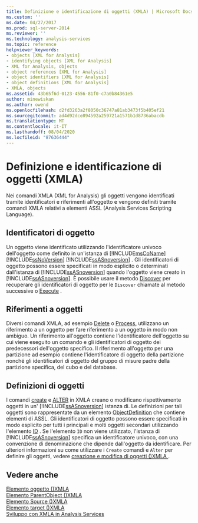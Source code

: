 ```yaml
---
title: Definizione e identificazione di oggetti (XMLA) | Microsoft Docs
ms.custom: ''
ms.date: 04/27/2017
ms.prod: sql-server-2014
ms.reviewer: ''
ms.technology: analysis-services
ms.topic: reference
helpviewer_keywords:
- objects [XML for Analysis]
- identifying objects [XML for Analysis]
- XML for Analysis, objects
- object references [XML for Analysis]
- object identifiers [XML for Analysis]
- object definitions [XML for Analysis]
- XMLA, objects
ms.assetid: 43b65f6d-0123-4556-81f0-c7a0b84361e5
author: minewiskan
ms.author: owend
ms.openlocfilehash: d2fd3263a2f8050c36747a81ab3473f5b405ef21
ms.sourcegitcommit: ad4d92dce894592a259721a1571b1d8736abacdb
ms.translationtype: MT
ms.contentlocale: it-IT
ms.lasthandoff: 08/04/2020
ms.locfileid: "87636444"
---
```

# <a name="defining-and-identifying-objects-xmla"></a>Definizione e identificazione di oggetti (XMLA)
  Nei comandi XMLA (XML for Analysis) gli oggetti vengono identificati tramite identificatori e riferimenti all'oggetto e vengono definiti tramite comandi XMLA relativi a elementi ASSL (Analysis Services Scripting Language).  
  
## <a name="object-identifiers"></a>Identificatori di oggetto  
 Un oggetto viene identificato utilizzando l'identificatore univoco dell'oggetto come definito in un'istanza di [!INCLUDE[msCoName](../../includes/msconame-md.md)] [!INCLUDE[ssNoVersion](../../includes/ssnoversion-md.md)] [!INCLUDE[ssASnoversion](../../includes/ssasnoversion-md.md)] . Gli identificatori di oggetto possono essere specificati in modo esplicito o determinati dall'istanza di [!INCLUDE[ssASnoversion](../../includes/ssasnoversion-md.md)] quando l'oggetto viene creato in [!INCLUDE[ssASnoversion](../../includes/ssasnoversion-md.md)]. È possibile usare il metodo [Discover](https://docs.microsoft.com/bi-reference/xmla/xml-elements-methods-discover) per recuperare gli identificatori di oggetto per le `Discover` chiamate al metodo successive o [Execute](https://docs.microsoft.com/bi-reference/xmla/xml-elements-methods-execute) .  
  
## <a name="object-references"></a>Riferimenti a oggetti  
 Diversi comandi XMLA, ad esempio [Delete](https://docs.microsoft.com/bi-reference/xmla/xml-elements-commands/delete-element-xmla) o [Process](https://docs.microsoft.com/bi-reference/xmla/xml-elements-commands/process-element-xmla), utilizzano un riferimento a un oggetto per fare riferimento a un oggetto in modo non ambiguo. Un riferimento all'oggetto contiene l'identificatore dell'oggetto su cui viene eseguito un comando e gli identificatori di oggetto dei predecessori dell'oggetto specifico. Il riferimento all'oggetto per una partizione ad esempio contiene l'identificatore di oggetto della partizione nonché gli identificatori di oggetto del gruppo di misure padre della partizione specifica, del cubo e del database.  
  
## <a name="object-definitions"></a>Definizioni di oggetti  
 I comandi [create](https://docs.microsoft.com/bi-reference/xmla/xml-elements-commands/create-element-xmla) e [ALTER](https://docs.microsoft.com/bi-reference/xmla/xml-elements-commands/alter-element-xmla) in XMLA creano o modificano rispettivamente oggetti in un' [!INCLUDE[ssASnoversion](../../includes/ssasnoversion-md.md)] istanza di. Le definizioni per tali oggetti sono rappresentate da un elemento [ObjectDefinition](https://docs.microsoft.com/bi-reference/xmla/xml-elements-properties/objectdefinition-element-xmla) che contiene elementi di ASSL. Gli identificatori di oggetto possono essere specificati in modo esplicito per tutti i principali e molti oggetti secondari utilizzando l'elemento [ID](https://docs.microsoft.com/bi-reference/xmla/xml-elements-properties/id-element-xmla) . Se l'elemento `ID` non viene utilizzato, l'istanza di [!INCLUDE[ssASnoversion](../../includes/ssasnoversion-md.md)] specifica un identificatore univoco, con una convenzione di denominazione che dipende dall'oggetto da identificare. Per ulteriori informazioni su come utilizzare i `Create` comandi e `Alter` per definire gli oggetti, vedere [creazione e modifica di oggetti &#40;&#41;XMLA ](https://docs.microsoft.com/bi-reference/xmla/xml-elements-objects).  
  
## <a name="see-also"></a>Vedere anche  
 [Elemento oggetto &#40;&#41;XMLA](https://docs.microsoft.com/bi-reference/xmla/xml-elements-properties/object-element-xmla)   
 [Elemento ParentObject &#40;&#41;XMLA](https://docs.microsoft.com/bi-reference/xmla/xml-elements-properties/object-element-xmla)   
 [Elemento Source &#40;&#41;XMLA](https://docs.microsoft.com/bi-reference/xmla/xml-elements-properties/source-element-xmla)   
 [Elemento target &#40;&#41;XMLA](https://docs.microsoft.com/bi-reference/xmla/xml-elements-properties/target-element-xmla)   
 [Sviluppo con XMLA in Analysis Services](developing-with-xmla-in-analysis-services.md)  
  
  
